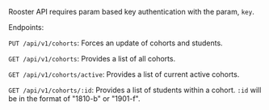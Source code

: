 Rooster API requires param based key authentication with the param, `key`.

Endpoints:

`PUT /api/v1/cohorts`: Forces an update of cohorts and students.

`GET /api/v1/cohorts`: Provides a list of all cohorts.

`GET /api/v1/cohorts/active`: Provides a list of current active cohorts.

`GET /api/v1/cohorts/:id`: Provides a list of students within a cohort. `:id`
will be in the format of "1810-b" or "1901-f".

